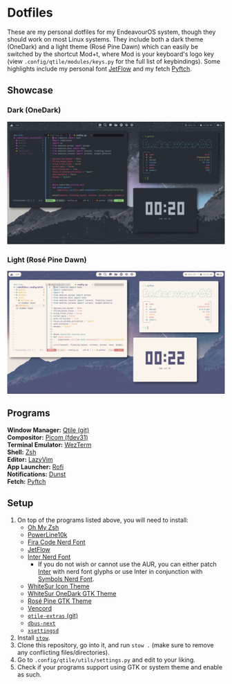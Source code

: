 # Dotfiles

These are my personal dotfiles for my EndeavourOS system, though they should work on most Linux systems. They include both a dark theme (OneDark) and a light theme (Rosé Pine Dawn) which can easily be switched by the shortcut Mod+t, where Mod is your keyboard's logo key (view `.config/qtile/modules/keys.py` for the full list of keybindings). Some highlights include my personal font [JetFlow](https://github.com/kritdass/JetFlow) and my fetch [Pyftch](https://github.com/kritdass/pyftch).

## Showcase

### Dark (OneDark)
![](./screenshots/screenshot_dark.png)
### Light (Rosé Pine Dawn)
![](./screenshots/screenshot_light.png)

## Programs
**Window Manager:** [Qtile (git)](https://qtile.readthedocs.io/en/latest/) \
**Compositor:** [Picom (fdev31)](https://github.com/fdev31/picom/) \
**Terminal Emulator:** [WezTerm](https://wezfurlong.org/wezterm/) \
**Shell:** [Zsh](https://github.com/ohmyzsh/ohmyzsh/wiki/Installing-ZSH) \
**Editor:** [LazyVim](https://www.lazyvim.org/) \
**App Launcher:** [Rofi](https://github.com/davatorium/rofi) \
**Notifications:** [Dunst](https://dunst-project.org/) \
**Fetch:** [Pyftch](https://github.com/kritdass/pyftch)

## Setup
1. On top of the programs listed above, you will need to install:
    - [Oh My Zsh](https://github.com/ohmyzsh/ohmyzsh)
    - [PowerLine10k](https://github.com/romkatv/powerlevel10k)
    - [Fira Code Nerd Font](https://github.com/ryanoasis/nerd-fonts/tree/master/patched-fonts/FiraCode)
    - [JetFlow](https://github.com/kritdass/JetFlow/)
    - [Inter Nerd Font](https://aur.archlinux.org/packages/nerd-fonts-inter)
        - If you do not wish or cannot use the AUR, you can either patch [Inter](https://fonts.google.com/specimen/Inter) with nerd font glyphs or use Inter in conjunction with [Symbols Nerd Font](https://github.com/ryanoasis/nerd-fonts/releases/download/v3.0.2/NerdFontsSymbolsOnly.zip).
    - [WhiteSur Icon Theme](https://github.com/vinceliuice/WhiteSur-icon-theme)
    - [WhiteSur OneDark GTK Theme](https://github.com/xXTgamerXx/WhiteSur-onedark-gtk-theme)
    - [Rosé Pine GTK Theme](https://github.com/rose-pine/gtk)
    - [Vencord](https://vencord.dev/)
    - [`qtile-extras` (git)](https://qtile-extras.readthedocs.io/en/latest/)
    - [`dbus-next`](https://github.com/altdesktop/python-dbus-next/)
    - [`xsettingsd`](https://codeberg.org/derat/xsettingsd)
2. Install [`stow`](https://www.gnu.org/software/stow/).
3. Clone this repository, go into it, and run `stow .` (make sure to remove any conflicting files/directories).
4. Go to `.config/qtile/utils/settings.py` and edit to your liking.
5. Check if your programs support using GTK or system theme and enable as such.

